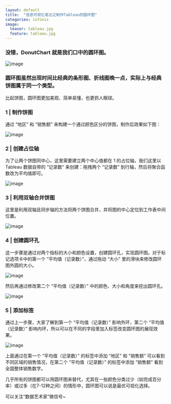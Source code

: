 ```yaml
---
layout: default
title:  "信息可视化笔记之制作Tableau的圆环图"
categories: infovis 
image:
  teaser: tableau.jpg
  feature: tableau.jpg
---
```


### 没错，DonutChart 就是我们口中的圆环图。
![image](https://i.loli.net/2018/01/07/5a522899da51f.jpg)
### 圆环图虽然出现时间比经典的条形图、折线图晚一点，实际上与经典饼图属于同一个类型。


比起饼图，圆环图更加美观、简单易懂，也更抓人眼球。



### 1 | 制作饼图

通过 “地区” 和 “销售额” 来构建一个通过颜色区分的饼图，制作后效果如下图：

![image](https://github.com/SQsuki/SQsuki.github.io/images/bingtu.jpg)

### 2 | 创建占位轴

为了让两个饼图同中心，这里需要建立两个中心值都在 1 的占位轴，我们这里以 Tableau 数据自带的 “记录数” 来创建：拖拽两个 “记录数” 到行轴，然后将聚合函数改为平均值即可。

![image](https://github.com/SQsuki/SQsuki.github.io/images/zhanweitu.gif)

### 3 | 利用双轴合并饼图

这里是利用双轴且同步轴的方法将两个饼图合并，并将图的中心定位到工作表中间位置。

![image](https://github.com/SQsuki/SQsuki.github.io/images/shuangzhou.gif)

### 4 | 创建圆环孔

这一步骤是通过对两个指标的大小和颜色设置，创建圆环孔，实现圆环图。对于标记选项卡中的第一个 “平均值（记录数）”，通过拖动 “大小” 里的滑块来修改圆环图外圆的大小。

![image](https://github.com/SQsuki/SQsuki.github.io/images/yuanhuankong.gif)

然后再通过修改第二个 “平均值（记录数）” 中的颜色、大小和角度来挖出圆环孔。

![image](https://github.com/SQsuki/SQsuki.github.io/images/pingjunzhi.gif)

### 5 | 添加标签

通过上一步骤，大家了解到第一个 “平均值（记录数）” 影响外环，第二个 “平均值（记录数）” 影响内环，所以可以在不同的字段里加入标签改变圆环图的展现效果。

![image](https://github.com/SQsuki/SQsuki.github.io/images/biaoqian.gif)

上面通过在第一个 “平均值（记录数）” 的标签中添加 “地区” 和 “销售额” 可以看到不同区域的销售情况，在第二个 “平均值（记录数）” 的标签中添加 “销售额” 看到全国整体销售数字。

几乎所有的饼图都可以用圆环图来替代，尤其在一些颜色分类过少（如完成百分率）或过多（在7-12种之间）的情形中，圆环图可以说是最优可视化选择。

可以关注“数据艺术家”微信号~
